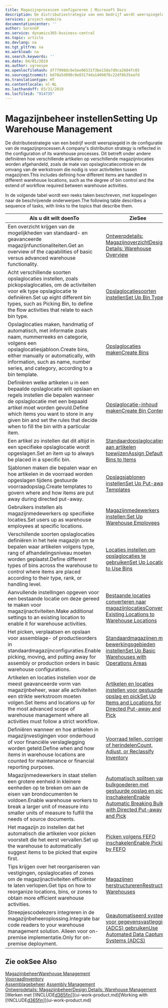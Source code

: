 ```yaml
---
title: Magazijnprocessen configureren | Microsoft Docs
description: De distributiestrategie van een bedrijf wordt weerspiegeld in de configuratie van zijn magazijnprocessen. Dit betreft onder andere definiëren hoe verschillende artikelen op verschillende magazijnlocaties worden afgehandeld, zoals de mate van opslaglocatiecontrole en de omvang van de werkstroom die nodig is voor activiteiten tussen magazijnen.
services: project-madeira
documentationcenter: ''
author: SorenGP
ms.service: dynamics365-business-central
ms.topic: article
ms.devlang: na
ms.tgt_pltfrm: na
ms.workload: na
ms.search.keywords: ''
ms.date: 04/01/2019
ms.author: sgroespe
ms.openlocfilehash: df77998dc9e5ee06531f3be158a7d9ca2604fc05
ms.sourcegitcommit: bd78a5d990c9e83174da1409076c22df8b35eafd
ms.translationtype: HT
ms.contentlocale: nl-NL
ms.lasthandoff: 03/31/2019
ms.locfileid: "914735"
---
```

# <a name="setting-up-warehouse-management"></a><span data-ttu-id="52fae-104">Magazijnbeheer instellen</span><span class="sxs-lookup"><span data-stu-id="52fae-104">Setting Up Warehouse Management</span></span>
<span data-ttu-id="52fae-105">De distributiestrategie van een bedrijf wordt weerspiegeld in de configuratie van de magazijnprocessen.</span><span class="sxs-lookup"><span data-stu-id="52fae-105">A company's distribution strategy is reflected in the configuration of its warehouse processes.</span></span> <span data-ttu-id="52fae-106">Dit betreft onder andere definiëren hoe verschillende artikelen op verschillende magazijnlocaties worden afgehandeld, zoals de mate van opslaglocatiecontrole en de omvang van de werkstroom die nodig is voor activiteiten tussen magazijnen.</span><span class="sxs-lookup"><span data-stu-id="52fae-106">This includes defining how different items are handled in different warehouse locations, such as the degree of bin control and the extend of workflow required between warehouse activities.</span></span>  

 <span data-ttu-id="52fae-107">In de volgende tabel wordt een reeks taken beschreven, met koppelingen naar de beschrijvende onderwerpen.</span><span class="sxs-lookup"><span data-stu-id="52fae-107">The following table describes a sequence of tasks, with links to the topics that describe them.</span></span>   

|<span data-ttu-id="52fae-108">**Als u dit wilt doen**</span><span class="sxs-lookup"><span data-stu-id="52fae-108">**To**</span></span>|<span data-ttu-id="52fae-109">**Zie**</span><span class="sxs-lookup"><span data-stu-id="52fae-109">**See**</span></span>|  
|------------|-------------|  
|<span data-ttu-id="52fae-110">Een overzicht krijgen van de mogelijkheden van standaard- en geavanceerde magazijnfunctionaliteiten.</span><span class="sxs-lookup"><span data-stu-id="52fae-110">Get an overview of the capabilities of basic versus advanced warehouse functionality.</span></span>|[<span data-ttu-id="52fae-111">Ontwerpdetails: Magazijnoverzicht</span><span class="sxs-lookup"><span data-stu-id="52fae-111">Design Details: Warehouse Overview</span></span>](design-details-warehouse-overview.md)|  
|<span data-ttu-id="52fae-112">Acht verschillende soorten opslaglocaties instellen, zoals pickopslaglocaties, om de activiteiten voor elk type opslaglocatie te definiëren.</span><span class="sxs-lookup"><span data-stu-id="52fae-112">Set up eight different bin types, such as Picking Bin, to define the flow activities that relate to each bin type.</span></span>|[<span data-ttu-id="52fae-113">Opslaglocatiesoorten instellen</span><span class="sxs-lookup"><span data-stu-id="52fae-113">Set Up Bin Types</span></span>](warehouse-how-to-set-up-bin-types.md)|  
|<span data-ttu-id="52fae-114">Opslaglocaties maken, handmatig of automatisch, met informatie zoals naam, nummerreeks en categorie, volgens een opslaglocatiesjabloon.</span><span class="sxs-lookup"><span data-stu-id="52fae-114">Create bins, either manually or automatically, with information, such as name, number series, and category, according to a bin template.</span></span>|[<span data-ttu-id="52fae-115">Opslaglocaties maken</span><span class="sxs-lookup"><span data-stu-id="52fae-115">Create Bins</span></span>](warehouse-how-to-create-individual-bins.md)|  
|<span data-ttu-id="52fae-116">Definiëren welke artikelen u in een bepaalde opslaglocatie wilt opslaan en regels instellen die bepalen wanneer de opslaglocatie met een bepaald artikel moet worden gevuld.</span><span class="sxs-lookup"><span data-stu-id="52fae-116">Define which items you want to store in any given bin and set the rules that decide when to fill the bin with a particular item.</span></span>|[<span data-ttu-id="52fae-117">Opslaglocatie-inhoud maken</span><span class="sxs-lookup"><span data-stu-id="52fae-117">Create Bin Contents</span></span>](warehouse-how-to-set-up-bin-contents.md)|  
|<span data-ttu-id="52fae-118">Een artikel zo instellen dat dit altijd in een specifieke opslaglocatie wordt opgeslagen.</span><span class="sxs-lookup"><span data-stu-id="52fae-118">Set an item up to always be placed in a specific bin.</span></span>|[<span data-ttu-id="52fae-119">Standaardopslaglocaties aan artikelen toewijzen</span><span class="sxs-lookup"><span data-stu-id="52fae-119">Assign Default Bins to Items</span></span>](warehouse-how-to-assign-default-bins-to-items.md)|
|<span data-ttu-id="52fae-120">Sjablonen maken die bepalen waar en hoe artikelen in de voorraad worden opgeslagen tijdens gestuurde voorraadopslag.</span><span class="sxs-lookup"><span data-stu-id="52fae-120">Create templates to govern where and how items are put away during directed put-away.</span></span>|[<span data-ttu-id="52fae-121">Opslagsjablonen instellen</span><span class="sxs-lookup"><span data-stu-id="52fae-121">Set Up Put-away Templates</span></span>](warehouse-how-to-set-up-put-away-templates.md)|
|<span data-ttu-id="52fae-122">Gebruikers instellen als magazijnmedewerkers op specifieke locaties.</span><span class="sxs-lookup"><span data-stu-id="52fae-122">Set users up as warehouse employees at specific locations.</span></span>|[<span data-ttu-id="52fae-123">Magazijnmedewerkers instellen:</span><span class="sxs-lookup"><span data-stu-id="52fae-123">Set Up Warehouse Employees</span></span>](warehouse-how-to-set-up-warehouse-employees.md)|
|<span data-ttu-id="52fae-124">Verschillende soorten opslaglocaties definiëren in het hele magazijn om te bepalen waar artikelen volgens type, rang of afhandelingsniveau moeten worden geplaatst.</span><span class="sxs-lookup"><span data-stu-id="52fae-124">Define different types of bins across the warehouse to control where items are placed according to their type, rank, or handling level.</span></span>|[<span data-ttu-id="52fae-125">Locaties instellen om opslaglocaties te gebruiken</span><span class="sxs-lookup"><span data-stu-id="52fae-125">Set Up Locations to Use Bins</span></span>](warehouse-how-to-set-up-locations-to-use-bins.md)|
|<span data-ttu-id="52fae-126">Aanvullende instellingen opgeven voor een bestaande locatie om deze gereed te maken voor magazijnactiviteiten.</span><span class="sxs-lookup"><span data-stu-id="52fae-126">Make additional settings to an existing location to enable it for warehouse activities.</span></span>|[<span data-ttu-id="52fae-127">Bestaande locaties converteren naar magazijnlocaties</span><span class="sxs-lookup"><span data-stu-id="52fae-127">Convert Existing Locations to Warehouse Locations</span></span>](warehouse-how-to-convert-existing-locations-to-warehouse-locations.md)|
|<span data-ttu-id="52fae-128">Het picken, verplaatsen en opslaan voor assemblage- of productieorders in standaardmagazijnconfiguraties.</span><span class="sxs-lookup"><span data-stu-id="52fae-128">Enable picking, moving, and putting away for assembly or production orders in basic warehouse configurations.</span></span>|[<span data-ttu-id="52fae-129">Standaardmagazijnen met bewerkingsgebieden instellen</span><span class="sxs-lookup"><span data-stu-id="52fae-129">Set Up Basic Warehouses with Operations Areas</span></span>](warehouse-how-to-set-up-basic-warehouses-with-operations-areas.md)|  
|<span data-ttu-id="52fae-130">Artikelen en locaties instellen voor de meest geavanceerde vorm van magazijnbeheer, waar alle activiteiten een strikte werkstroom moeten volgen.</span><span class="sxs-lookup"><span data-stu-id="52fae-130">Set items and locations up for the most advanced scope of warehouse management where all activities must follow a strict workflow.</span></span>|[<span data-ttu-id="52fae-131">Artikelen en locaties instellen voor gestuurde opslag en pick</span><span class="sxs-lookup"><span data-stu-id="52fae-131">Set Up Items and Locations for Directed Put-away and Pick</span></span>](warehouse-how-to-set-up-items-for-directed-put-away-and-pick.md)|  
|<span data-ttu-id="52fae-132">Definiëren wanneer en hoe artikelen in magazijnvestigingen voor onderhoud of voor financiële verslaglegging worden geteld.</span><span class="sxs-lookup"><span data-stu-id="52fae-132">Define when and how items in warehouse locations are counted for maintenance or financial reporting purposes.</span></span>|[<span data-ttu-id="52fae-133">Voorraad tellen, corrigeren of herindelen</span><span class="sxs-lookup"><span data-stu-id="52fae-133">Count, Adjust, or Reclassify Inventory</span></span>](inventory-how-count-adjust-reclassify.md)|
|<span data-ttu-id="52fae-134">Magazijnmedewerkers in staat stellen een grotere eenheid in kleinere eenheden op te breken om aan de eisen van brondocumenten te voldoen.</span><span class="sxs-lookup"><span data-stu-id="52fae-134">Enable warehouse workers to break a larger unit of measure into smaller units of measure to fulfill the needs of source documents.</span></span>|[<span data-ttu-id="52fae-135">Automatisch splitsen van bulkgoederen met gestuurde opslag en pick inschakelen</span><span class="sxs-lookup"><span data-stu-id="52fae-135">Enable Automatic Breaking Bulk with Directed Put-away and Pick</span></span>](warehouse-enable-automatic-breaking-bulk-with-directed-put-away-and-pick.md)|  
|<span data-ttu-id="52fae-136">Het magazijn zo instellen dat het automatisch die artikelen voor picken voorstelt die het eerst vervallen.</span><span class="sxs-lookup"><span data-stu-id="52fae-136">Set up the warehouse to automatically suggest items to be picked that expire first.</span></span>|[<span data-ttu-id="52fae-137">Picken volgens FEFO inschakelen</span><span class="sxs-lookup"><span data-stu-id="52fae-137">Enable Picking by FEFO</span></span>](warehouse-picking-by-fefo.md)|
|<span data-ttu-id="52fae-138">Tips krijgen over het reorganiseren van vestigingen, opslaglocaties of zones om de magazijnactiviteiten efficiënter te laten verlopen.</span><span class="sxs-lookup"><span data-stu-id="52fae-138">Get tips on how to reorganize locations, bins, or zones to obtain more efficient warehouse activities.</span></span>|[<span data-ttu-id="52fae-139">Magazijnen herstructureren</span><span class="sxs-lookup"><span data-stu-id="52fae-139">Restructure Warehouses</span></span>](warehouse-how-to-restructure-warehouses.md)|
|<span data-ttu-id="52fae-140">Streepjescodelezers integreren in de magazijnbeheeroplossing.</span><span class="sxs-lookup"><span data-stu-id="52fae-140">Integrate bar code readers to your warehouse management solution.</span></span> <span data-ttu-id="52fae-141">Alleen voor on-premise implementatie.</span><span class="sxs-lookup"><span data-stu-id="52fae-141">Only for on-premise deployment.</span></span>|[<span data-ttu-id="52fae-142">Geautomatiseerd systeem voor gegevensvastlegging (ADCS) gebruiken</span><span class="sxs-lookup"><span data-stu-id="52fae-142">Use Automated Data Capture Systems (ADCS)</span></span>](warehouse-use-automated-data-capture-systems-adcs.md)|

## <a name="see-also"></a><span data-ttu-id="52fae-143">Zie ook</span><span class="sxs-lookup"><span data-stu-id="52fae-143">See Also</span></span>  
[<span data-ttu-id="52fae-144">Magazijnbeheer</span><span class="sxs-lookup"><span data-stu-id="52fae-144">Warehouse Management</span></span>](warehouse-manage-warehouse.md)  
[<span data-ttu-id="52fae-145">Voorraad</span><span class="sxs-lookup"><span data-stu-id="52fae-145">Inventory</span></span>](inventory-manage-inventory.md)  
<span data-ttu-id="52fae-146">[Assemblagebeheer](assembly-assemble-items.md)  </span><span class="sxs-lookup"><span data-stu-id="52fae-146">[Assembly Management](assembly-assemble-items.md)  </span></span>  
[<span data-ttu-id="52fae-147">Ontwerpdetails: Magazijnbeheer</span><span class="sxs-lookup"><span data-stu-id="52fae-147">Design Details: Warehouse Management</span></span>](design-details-warehouse-management.md)  
<span data-ttu-id="52fae-148">[Werken met [!INCLUDE[d365fin](includes/d365fin_md.md)]](ui-work-product.md)</span><span class="sxs-lookup"><span data-stu-id="52fae-148">[Working with [!INCLUDE[d365fin](includes/d365fin_md.md)]](ui-work-product.md)</span></span>
